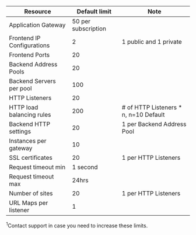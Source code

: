 Resource| Default limit | Note
---|---|---
Application Gateway | 50 per subscription | 
Frontend IP Configurations| 2 | 1 public and 1 private
Frontend Ports | 20 |
Backend Address Pools | 20 |
Backend Servers per pool | 100 |
HTTP Listeners | 20 |
HTTP load balancing rules | 200 | # of HTTP Listeners * n, n=10 Default
Backend HTTP settings | 20 | 1 per Backend Address Pool
Instances per gateway | 10 |
SSL certificates | 20 | 1 per HTTP Listeners
Request timeout min | 1 second |
Request timeout max | 24hrs |
Number of sites | 20 | 1 per HTTP Listeners
URL Maps per listener | 1 |

<sup>1</sup>Contact support in case you need to increase these limits.